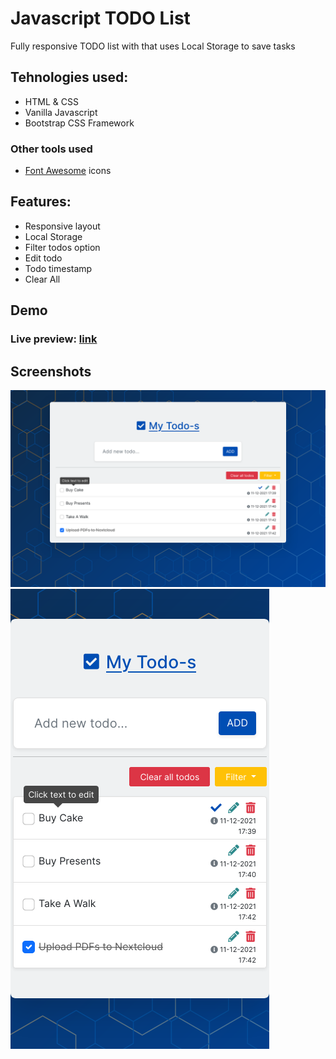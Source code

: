 # Javascript TODO List

Fully responsive TODO list with that uses Local Storage to save tasks

## Tehnologies used:

- HTML & CSS
- Vanilla Javascript
- Bootstrap CSS Framework

### Other tools used

- [Font Awesome](https://fontawesome.com/) icons

## Features:

- Responsive layout
- Local Storage
- Filter todos option
- Edit todo
- Todo timestamp
- Clear All

## Demo

### Live preview: [link](https://davidtrikic.github.io/todo-list/)

## Screenshots

![Screenshot_1](screenshots/screenshot_1.png)
![Screenshot_1](screenshots/screenshot_2.png)
